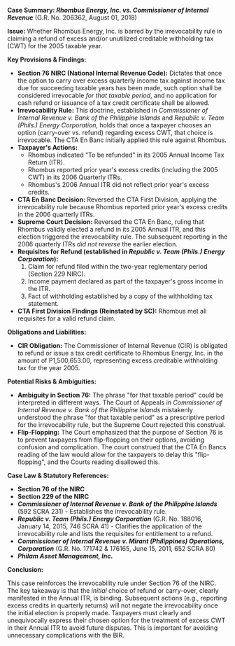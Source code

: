 **Case Summary: *Rhombus Energy, Inc. vs. Commissioner of Internal Revenue*** (G.R. No. 206362, August 01, 2018)

**Issue:** Whether Rhombus Energy, Inc. is barred by the irrevocability rule in claiming a refund of excess and/or unutilized creditable withholding tax (CWT) for the 2005 taxable year.

**Key Provisions & Findings:**

*   **Section 76 NIRC (National Internal Revenue Code):**  Dictates that once the option to carry over excess quarterly income tax against income tax due for succeeding taxable years has been made, such option shall be considered irrevocable *for that taxable period*, and no application for cash refund or issuance of a tax credit certificate shall be allowed.
*   **Irrevocability Rule:** This doctrine, established in *Commissioner of Internal Revenue v. Bank of the Philippine Islands* and *Republic v. Team (Phils.) Energy Corporation*,  holds that once a taxpayer chooses an option (carry-over vs. refund) regarding excess CWT, that choice is irrevocable.  The CTA En Banc initially applied this rule against Rhombus.
*   **Taxpayer's Actions:**
    *   Rhombus indicated "To be refunded" in its 2005 Annual Income Tax Return (ITR).
    *   Rhombus reported prior year's excess credits (including the 2005 CWT) in its 2006 Quarterly ITRs.
    *   Rhombus's 2006 Annual ITR did not reflect prior year's excess credits.
*   **CTA En Banc Decision:** Reversed the CTA First Division, applying the irrevocability rule because Rhombus reported prior year's excess credits in the 2006 quarterly ITRs.
*   **Supreme Court Decision:** Reversed the CTA En Banc, ruling that Rhombus validly elected a refund in its 2005 Annual ITR, and this election triggered the irrevocability rule.  The subsequent reporting in the 2006 quarterly ITRs *did not reverse* the earlier election.
*   **Requisites for Refund (established in *Republic v. Team (Phils.) Energy Corporation*):**
    1.  Claim for refund filed within the two-year reglementary period (Section 229 NIRC).
    2.  Income payment declared as part of the taxpayer's gross income in the ITR.
    3.  Fact of withholding established by a copy of the withholding tax statement.
*   **CTA First Division Findings (Reinstated by SC):**  Rhombus met all requisites for a valid refund claim.

**Obligations and Liabilities:**

*   **CIR Obligation:** The Commissioner of Internal Revenue (CIR) is obligated to refund or issue a tax credit certificate to Rhombus Energy, Inc. in the amount of P1,500,653.00, representing excess creditable withholding tax for the year 2005.

**Potential Risks & Ambiguities:**

*   **Ambiguity in Section 76:**  The phrase "for that taxable period" could be interpreted in different ways.  The Court of Appeals in *Commissioner of Internal Revenue v. Bank of the Philippine Islands* mistakenly understood the phrase "for that taxable period" as a prescriptive period for the irrevocability rule, but the Supreme Court rejected this construal.
*   **Flip-Flopping:**  The Court emphasized that the purpose of Section 76 is to prevent taxpayers from flip-flopping on their options, avoiding confusion and complication.  The court construed that the CTA En Bancs reading of the law would allow for the taxpayers to delay this "flip-flopping", and the Courts reading disallowed this.

**Case Law & Statutory References:**

*   **Section 76 of the NIRC**
*   **Section 229 of the NIRC**
*   ***Commissioner of Internal Revenue v. Bank of the Philippine Islands*** (592 SCRA 231) - Establishes the irrevocability rule.
*   ***Republic v. Team (Phils.) Energy Corporation*** (G.R. No. 188016, January 14, 2015, 746 SCRA 41) - Clarifies the application of the irrevocability rule and lists the requisites for entitlement to a refund.
*   ***Commissioner of Internal Revenue v. Mirant (Philippines) Operations, Corporation*** (G.R. No. 171742 & 176165, June 15, 2011, 652 SCRA 80)
*   ***Philam Asset Management, Inc.***

**Conclusion:**

This case reinforces the irrevocability rule under Section 76 of the NIRC.  The key takeaway is that the *initial* choice of refund or carry-over, clearly manifested in the Annual ITR, is binding. Subsequent actions (e.g., reporting excess credits in quarterly returns) will not negate the irrevocability once the initial election is properly made. Taxpayers must clearly and unequivocally express their chosen option for the treatment of excess CWT in their Annual ITR to avoid future disputes. This is important for avoiding unnecessary complications with the BIR.

